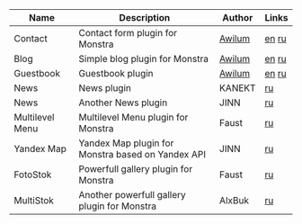 | Name | Description | Author | Links |
| ------------- |-------------|-----|-----|
| Contact | Contact form plugin for Monstra | [Awilum](http://awilum.monstra.org) | [en](http://forum.monstra.org/topic/8/contact/) [ru](http://ru.forum.monstra.org/topic/10/kontakt/) |
| Blog | Simple blog plugin for Monstra | [Awilum](http://awilum.monstra.org) | [en](http://forum.monstra.org/topic/171/blog/) [ru](http://ru.forum.monstra.org/topic/120/blog/) |
| Guestbook | Guestbook plugin | [Awilum](http://awilum.monstra.org) | [en](http://forum.monstra.org/topic/11/guestbook/) [ru](http://ru.forum.monstra.org/topic/17/gostevaya-kniga/) |
| News | News plugin | KANEKT | [ru](http://ru.forum.monstra.org/topic/198/reliz-news/) |
| News | Another News plugin | JINN | [ru](http://ru.forum.monstra.org/topic/211/novosti/) |
| Multilevel Menu | Multilevel Menu plugin for Monstra | Faust | [ru](http://ru.forum.monstra.org/topic/333/mnogourovnevoe-sfmenyu-versiya-112-05032013/) |
| Yandex Map | Yandex Map plugin for Monstra based on Yandex API | JINN | [ru](http://ru.forum.monstra.org/topic/207/yandeks-karta/) |
| FotoStok | Powerfull gallery plugin for Monstra | Faust | [ru](http://ru.forum.monstra.org/topic/425/fotostok-rabota-s-izobrazheniyami-i-ikh-publikatsiya-versiya-132/) |
| MultiStok | Another powerfull gallery plugin for Monstra | AlxBuk | [ru](http://ru.forum.monstra.org/topic/546/multistok/) |
